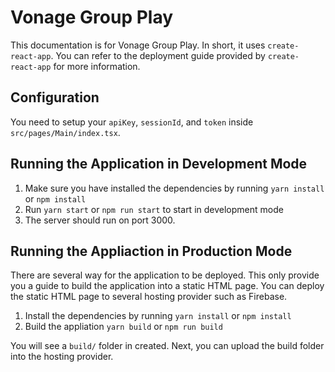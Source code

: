 # Vonage Group Play
This documentation is for Vonage Group Play. In short, it uses `create-react-app`. You can refer to the deployment guide provided by `create-react-app` for more information.

## Configuration
You need to setup your `apiKey`, `sessionId`, and `token` inside `src/pages/Main/index.tsx`.

## Running the Application in Development Mode
1. Make sure you have installed the dependencies by running `yarn install` or `npm install`
2. Run `yarn start` or `npm run start` to start in development mode
3. The server should run on port 3000.

## Running the Appliaction in Production Mode
There are several way for the application to be deployed. This only provide you a guide to build the application into a static HTML page. You can deploy the static HTML page to several hosting provider such as Firebase.

1. Install the dependencies by running `yarn install` or `npm install`
2. Build the appliation `yarn build` or `npm run build`

You will see a `build/` folder in created. Next, you can upload the build folder into the hosting provider.